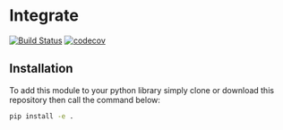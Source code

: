 # Integrate
[![Build Status](https://travis-ci.org/bannanc/integrate.svg?branch=master)](https://travis-ci.org/bannanc/integrate)
[![codecov](https://codecov.io/gh/bannanc/integrate/branch/master/graph/badge.svg)](https://codecov.io/gh/bannanc/integrate)
## Installation 

To add this module to your python library simply clone or download this repository then call the command below:
```bash
pip install -e .
```
